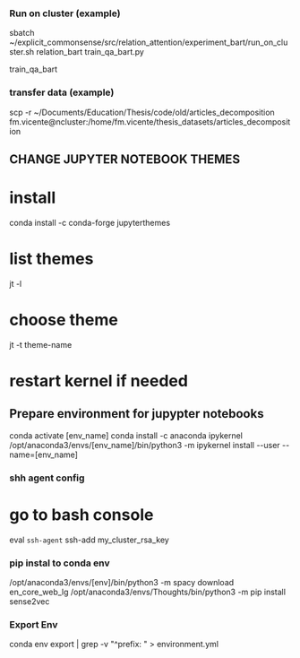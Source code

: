 ### Run on cluster (example)
sbatch ~/explicit_commonsense/src/relation_attention/experiment_bart/run_on_cluster.sh relation_bart train_qa_bart.py

train_qa_bart
### transfer data (example)
scp -r ~/Documents/Education/Thesis/code/old/articles_decomposition fm.vicente@ncluster:/home/fm.vicente/thesis_datasets/articles_decomposition

## CHANGE JUPYTER NOTEBOOK THEMES
# install
conda install -c conda-forge jupyterthemes
# list themes
jt -l
# choose theme
jt -t theme-name
# restart kernel if needed

## Prepare environment for jupypter notebooks
conda activate [env_name]
conda install -c anaconda ipykernel
/opt/anaconda3/envs/[env_name]/bin/python3 -m ipykernel install --user --name=[env_name]

### shh agent config
# go to bash console
eval `ssh-agent`
ssh-add my_cluster_rsa_key

### pip instal to conda env
/opt/anaconda3/envs/[env]/bin/python3 -m spacy download en_core_web_lg
/opt/anaconda3/envs/Thoughts/bin/python3 -m pip install sense2vec

### Export Env
conda env export | grep -v "^prefix: " > environment.yml
